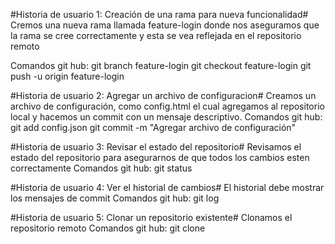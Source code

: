 #Historia de usuario 1: Creación de una rama para nueva funcionalidad#
Cremos una nueva rama llamada feature-login donde nos aseguramos que la rama se cree correctamente y esta se vea reflejada en el repositorio remoto

Comandos git hub:
git branch feature-login
git checkout feature-login
git push -u origin feature-login


#Historia de usuario 2: Agregar un archivo de configuracion#
Creamos un archivo de configuración, como config.html el cual agregamos al repositorio local y hacemos un commit con un mensaje descriptivo.
Comandos git hub:
git add config.json
git commit -m "Agregar archivo de configuración"


#Historia de usuario 3: Revisar el estado del repositorio#
Revisamos el estado del repositorio para asegurarnos de que todos los cambios esten correctamente
Comandos git hub: 
git status


#Historia de usuario 4: Ver el historial de cambios#
El historial debe mostrar los mensajes de commit
Comandos git hub:
git log


#Historia de usuario 5: Clonar un repositorio existente#
Clonamos el repositorio remoto
Comandos git hub: 
git clone
